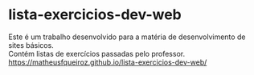 # lista-exercicios-dev-web
Este é um trabalho desenvolvido para a matéria de desenvolvimento de sites básicos.
<br>
Contém listas de exercícios passadas pelo professor.
<br>
https://matheusfqueiroz.github.io/lista-exercicios-dev-web/
